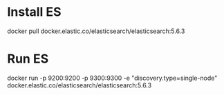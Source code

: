 # Install ES

docker pull docker.elastic.co/elasticsearch/elasticsearch:5.6.3

# Run ES

docker run -p 9200:9200 -p 9300:9300 -e "discovery.type=single-node" docker.elastic.co/elasticsearch/elasticsearch:5.6.3
